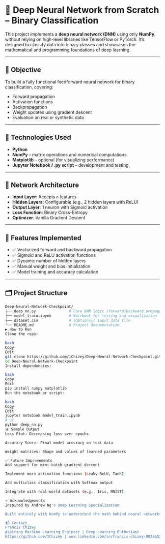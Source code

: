 # 🧠 Deep Neural Network from Scratch – Binary Classification

This project implements a **deep neural network (DNN)** using only **NumPy**, without relying on high-level libraries like TensorFlow or PyTorch. It’s designed to classify data into binary classes and showcases the mathematical and programming foundations of deep learning.

---

## 📌 Objective

To build a fully functional feedforward neural network for binary classification, covering:

- Forward propagation
- Activation functions
- Backpropagation
- Weight updates using gradient descent
- Evaluation on real or synthetic data

---

## 🧰 Technologies Used

- **Python**
- **NumPy** – matrix operations and numerical computations
- **Matplotlib** – optional (for visualizing performance)
- **Jupyter Notebook / .py script** – development and testing

---

## 🧠 Network Architecture

- **Input Layer**: Accepts `n` features
- **Hidden Layers**: Configurable (e.g., 2 hidden layers with ReLU)
- **Output Layer**: 1 neuron with Sigmoid activation
- **Loss Function**: Binary Cross-Entropy
- **Optimizer**: Vanilla Gradient Descent

---

## 🧪 Features Implemented

- ✅ Vectorized forward and backward propagation
- ✅ Sigmoid and ReLU activation functions
- ✅ Dynamic number of hidden layers
- ✅ Manual weight and bias initialization
- ✅ Model training and accuracy calculation

---

## 🗂️ Project Structure

```bash
Deep-Neural-Network-Checkpoint/
├── deep_nn.py               # Core DNN logic (forward/backward propagation)
├── model_train.ipynb        # Notebook for testing and visualization
├── dataset.csv              # (Optional) Input data file
└── README.md                # Project documentation
▶️ How to Run
Clone the repo:

bash
Copy
Edit
git clone https://github.com/1Chizey/Deep-Neural-Network-Checkpoint.git
cd Deep-Neural-Network-Checkpoint
Install dependencies:

bash
Copy
Edit
pip install numpy matplotlib
Run the notebook or script:

bash
Copy
Edit
jupyter notebook model_train.ipynb
# or
python deep_nn.py
📊 Sample Output
Loss Plot: Decreasing loss over epochs

Accuracy Score: Final model accuracy on test data

Weight matrices: Shape and values of learned parameters

✅ Future Improvements
Add support for mini-batch gradient descent

Implement more activation functions (Leaky ReLU, Tanh)

Add multiclass classification with Softmax output

Integrate with real-world datasets (e.g., Iris, MNIST)

⭐ Acknowledgements
Inspired by Andrew Ng's Deep Learning Specialization

Built entirely with NumPy to understand the math behind neural networks

📬 Contact
Francis Chizey
Aspiring Machine Learning Engineer | Deep Learning Enthusiast
https://github.com/1Chizey | www.linkedin.com/in/francis-chizey-8838a5256 | chizeyfrancis@gmail.com
